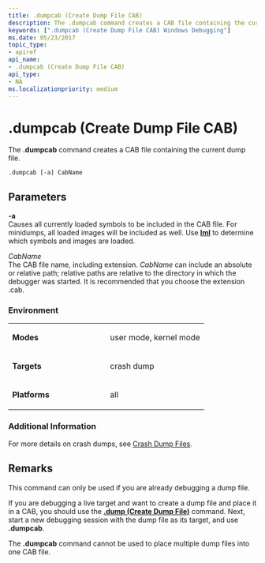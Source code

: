 ```yaml
---
title: .dumpcab (Create Dump File CAB)
description: The .dumpcab command creates a CAB file containing the current dump file.
keywords: [".dumpcab (Create Dump File CAB) Windows Debugging"]
ms.date: 05/23/2017
topic_type:
- apiref
api_name:
- .dumpcab (Create Dump File CAB)
api_type:
- NA
ms.localizationpriority: medium
---
```


# .dumpcab (Create Dump File CAB)


The **.dumpcab** command creates a CAB file containing the current dump file.

```dbgcmd
.dumpcab [-a] CabName 
```

## <span id="ddk_meta_create_dump_file_cab_dbg"></span><span id="DDK_META_CREATE_DUMP_FILE_CAB_DBG"></span>Parameters


<span id="_______-a______"></span><span id="_______-A______"></span> **-a**   
Causes all currently loaded symbols to be included in the CAB file. For minidumps, all loaded images will be included as well. Use [**lml**](lm--list-loaded-modules-.md) to determine which symbols and images are loaded.

<span id="_______CabName______"></span><span id="_______cabname______"></span><span id="_______CABNAME______"></span> *CabName*   
The CAB file name, including extension. *CabName* can include an absolute or relative path; relative paths are relative to the directory in which the debugger was started. It is recommended that you choose the extension .cab.

### <span id="Environment"></span><span id="environment"></span><span id="ENVIRONMENT"></span>Environment

<table>
<colgroup>
<col width="50%" />
<col width="50%" />
</colgroup>
<tbody>
<tr class="odd">
<td align="left"><p><strong>Modes</strong></p></td>
<td align="left"><p>user mode, kernel mode</p></td>
</tr>
<tr class="even">
<td align="left"><p><strong>Targets</strong></p></td>
<td align="left"><p>crash dump</p></td>
</tr>
<tr class="odd">
<td align="left"><p><strong>Platforms</strong></p></td>
<td align="left"><p>all</p></td>
</tr>
</tbody>
</table>

 

### <span id="Additional_Information"></span><span id="additional_information"></span><span id="ADDITIONAL_INFORMATION"></span>Additional Information

For more details on crash dumps, see [Crash Dump Files](crash-dump-files.md).

Remarks
-------

This command can only be used if you are already debugging a dump file.

If you are debugging a live target and want to create a dump file and place it in a CAB, you should use the [**.dump (Create Dump File)**](-dump--create-dump-file-.md) command. Next, start a new debugging session with the dump file as its target, and use **.dumpcab**.

The **.dumpcab** command cannot be used to place multiple dump files into one CAB file.

 

 





